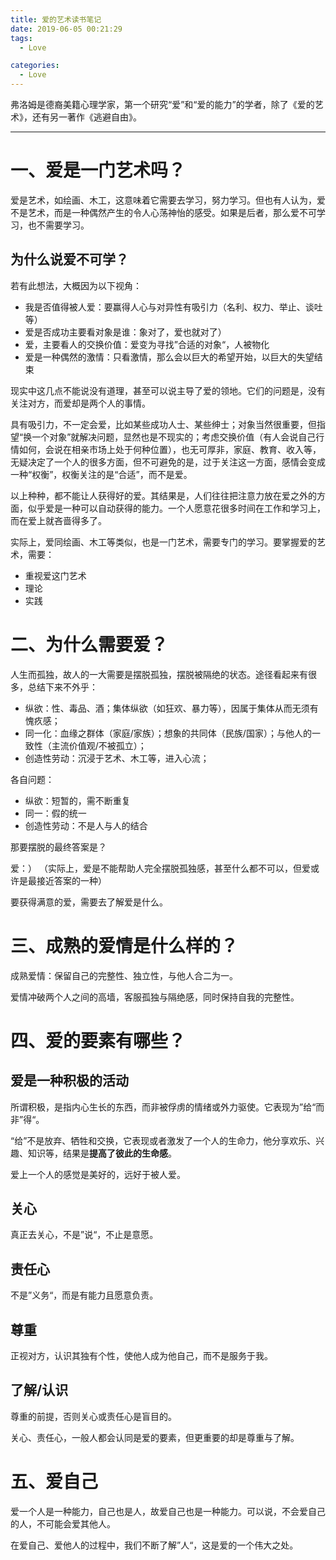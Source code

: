 ```yaml
---
title: 爱的艺术读书笔记
date: 2019-06-05 00:21:29
tags:
  - Love

categories:
  - Love
---
```


弗洛姆是德裔美籍心理学家，第一个研究“爱”和“爱的能力”的学者，除了《爱的艺术》，还有另一著作《逃避自由》。

-------

# 一、爱是一门艺术吗？

爱是艺术，如绘画、木工，这意味着它需要去学习，努力学习。但也有人认为，爱不是艺术，而是一种偶然产生的令人心荡神怡的感受。如果是后者，那么爱不可学习，也不需要学习。

<!-- more -->

## 为什么说爱不可学？

若有此想法，大概因为以下视角：

* 我是否值得被人爱：要赢得人心与对异性有吸引力（名利、权力、举止、谈吐等）
* 爱是否成功主要看对象是谁：象对了，爱也就对了）
* 爱，主要看人的交换价值：爱变为寻找”合适的对象“，人被物化
* 爱是一种偶然的激情：只看激情，那么会以巨大的希望开始，以巨大的失望结束

现实中这几点不能说没有道理，甚至可以说主导了爱的领地。它们的问题是，没有关注对方，而爱却是两个人的事情。

具有吸引力，不一定会爱，比如某些成功人士、某些绅士；对象当然很重要，但指望“换一个对象”就解决问题，显然也是不现实的；考虑交换价值（有人会说自己行情如何，会说在相亲市场上处于何种位置），也无可厚非，家庭、教育、收入等，无疑决定了一个人的很多方面，但不可避免的是，过于关注这一方面，感情会变成一种“权衡”，权衡关注的是“合适”，而不是爱。

以上种种，都不能让人获得好的爱。其结果是，人们往往把注意力放在爱之外的方面，似乎爱是一种可以自动获得的能力。一个人愿意花很多时间在工作和学习上，而在爱上就吝啬得多了。

实际上，爱同绘画、木工等类似，也是一门艺术，需要专门的学习。要掌握爱的艺术，需要：

* 重视爱这门艺术
* 理论
* 实践

# 二、为什么需要爱？

人生而孤独，故人的一大需要是摆脱孤独，摆脱被隔绝的状态。途径看起来有很多，总结下来不外乎：

* 纵欲：性、毒品、酒；集体纵欲（如狂欢、暴力等），因属于集体从而无须有愧疚感；
* 同一化：血缘之群体（家庭/家族）；想象的共同体（民族/国家）；与他人的一致性（主流价值观/不被孤立）；
* 创造性劳动：沉浸于艺术、木工等，进入心流；

各自问题：

* 纵欲：短暂的，需不断重复
* 同一：假的统一
* 创造性劳动：不是人与人的结合

那要摆脱的最终答案是？

爱：） （实际上，爱是不能帮助人完全摆脱孤独感，甚至什么都不可以，但爱或许是最接近答案的一种）

要获得满意的爱，需要去了解爱是什么。

# 三、成熟的爱情是什么样的？

成熟爱情：保留自己的完整性、独立性，与他人合二为一。

爱情冲破两个人之间的高墙，客服孤独与隔绝感，同时保持自我的完整性。

# 四、爱的要素有哪些？

## 爱是一种积极的活动

所谓积极，是指内心生长的东西，而非被俘虏的情绪或外力驱使。它表现为”给“而非”得“。

“给”不是放弃、牺牲和交换，它表现或者激发了一个人的生命力，他分享欢乐、兴趣、知识等，结果是**提高了彼此的生命感**。

爱上一个人的感觉是美好的，远好于被人爱。

## 关心

真正去关心，不是”说“，不止是意愿。

## 责任心

不是”义务“，而是有能力且愿意负责。

## 尊重

正视对方，认识其独有个性，使他人成为他自己，而不是服务于我。

## 了解/认识

尊重的前提，否则关心或责任心是盲目的。

关心、责任心，一般人都会认同是爱的要素，但更重要的却是尊重与了解。

# 五、爱自己

爱一个人是一种能力，自己也是人，故爱自己也是一种能力。可以说，不会爱自己的人，不可能会爱其他人。

在爱自己、爱他人的过程中，我们不断了解”人“，这是爱的一个伟大之处。

